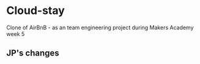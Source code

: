 # Cloud-stay
Clone of AirBnB - as an team engineering project during Makers Academy week 5 

## JP's changes